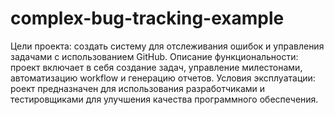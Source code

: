 # complex-bug-tracking-example
Цели проекта: создать систему для отслеживания ошибок и управления задачами с использованием GitHub.
Описание функциональности: проект включает в себя создание задач, управление милестонами, автоматизацию workflow и генерацию отчетов.
Условия эксплуатации: роект предназначен для использования разработчиками и тестировщиками для улучшения качества программного обеспечения.
